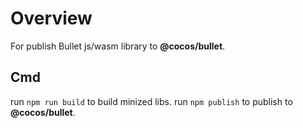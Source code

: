 # Overview

For publish Bullet js/wasm library to **@cocos/bullet**.

## Cmd

run `npm run build` to build minized libs.
run `npm publish` to publish to **@cocos/bullet**.